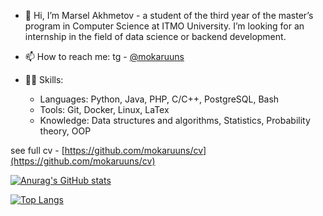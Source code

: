 - 👋 Hi, I’m Marsel Akhmetov - a student of the third year of the master’s program in Computer Science at ITMO University. I’m looking for an
internship in the field of data science or backend development.
- 📫 How to reach me: tg - [@mokaruuns](https://t.me/mokaruuns)

- 👨‍💻 Skills:
  * Languages: Python, Java, PHP, C/C++, PostgreSQL, Bash
  * Tools: Git, Docker, Linux, LaTex
  * Knowledge: Data structures and algorithms, Statistics, Probability theory, OOP
 
see full cv - [https://github.com/mokaruuns/cv](https://github.com/mokaruuns/cv)

[![Anurag's GitHub stats](https://github-readme-stats.vercel.app/api?username=mokaruuns)](https://github.com/anuraghazra/github-readme-stats)

[![Top Langs](https://github-readme-stats.vercel.app/api/top-langs/?username=mokaruuns)](https://github.com/anuraghazra/github-readme-stats)



<!---
mokaruuns/mokaruuns is a ✨ special ✨ repository because its `README.md` (this file) appears on your GitHub profile.
You can click the Preview link to take a look at your changes.
--->
